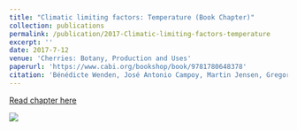 ```yaml
---
title: "Climatic limiting factors: Temperature (Book Chapter)"
collection: publications
permalink: /publication/2017-Climatic-limiting-factors-temperature
excerpt: ''
date: 2017-7-12
venue: 'Cherries: Botany, Production and Uses'
paperurl: 'https://www.cabi.org/bookshop/book/9781780648378'
citation: 'Bénédicte Wenden, José Antonio Campoy, Martin Jensen, Gregorio López-Ortega (2017), "Climatic limiting factors: Temperature", in Jose Quero-Garcia, Amy Iezzoni, Joanna Pulawska, Gregory A Lang (ed.), <i>Cherries: Botany, Production and Uses</i>, CABI Publishing, Pages 166-188'
---
```


<i class="ai ai-open-access"></i> [Read chapter here](https://books.google.fr/books?id=5xsxDwAAQBAJ&lpg=PA166&ots=CDTyyxKK_4&dq=info%3AzmQRj2mk24EJ%3Ascholar.google.com&lr&pg=PA166#v=onepage&q&f=false)

<img src='/bwenden/images/Detection-QTL.png' />
